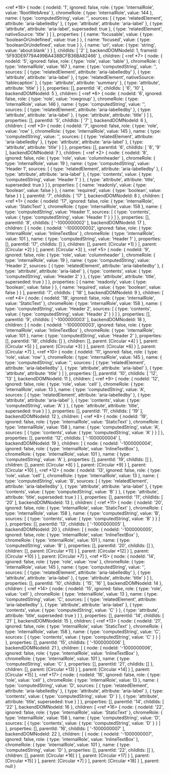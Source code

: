 <ref *18> {
  node: {
    nodeId: '1',
    ignored: false,
    role: {
      type: 'internalRole',
      value: 'RootWebArea'
    },
    chromeRole: {
      type: 'internalRole',
      value: 144
    },
    name: {
      type: 'computedString',
      value: '',
      sources: [
        {
          type: 'relatedElement',
          attribute: 'aria-labelledby'
        },
        {
          type: 'attribute',
          attribute: 'aria-label'
        },
        {
          type: 'attribute',
          attribute: 'aria-label',
          superseded: true
        },
        {
          type: 'relatedElement',
          nativeSource: 'title'
        }
      ]
    },
    properties: [
      {
        name: 'focusable',
        value: {
          type: 'booleanOrUndefined',
          value: true
        }
      },
      {
        name: 'focused',
        value: {
          type: 'booleanOrUndefined',
          value: true
        }
      },
      {
        name: 'url',
        value: {
          type: 'string',
          value: 'about:blank'
        }
      }
    ],
    childIds: [
      '2'
    ],
    backendDOMNodeId: 1,
    frameId: '5F93DE9779A499BA438BCFB36BA82466'
  },
  children: [
    <ref *7> {
      node: {
        nodeId: '5',
        ignored: false,
        role: {
          type: 'role',
          value: 'table'
        },
        chromeRole: {
          type: 'internalRole',
          value: 167
        },
        name: {
          type: 'computedString',
          value: '',
          sources: [
            {
              type: 'relatedElement',
              attribute: 'aria-labelledby'
            },
            {
              type: 'attribute',
              attribute: 'aria-label'
            },
            {
              type: 'relatedElement',
              nativeSource: 'tablecaption'
            },
            {
              type: 'attribute',
              attribute: 'summary'
            },
            {
              type: 'attribute',
              attribute: 'title'
            }
          ]
        },
        properties: [],
        parentId: '4',
        childIds: [
          '6',
          '10'
        ],
        backendDOMNodeId: 5
      },
      children: [
        <ref *6> {
          node: {
            nodeId: '6',
            ignored: false,
            role: {
              type: 'role',
              value: 'rowgroup'
            },
            chromeRole: {
              type: 'internalRole',
              value: 146
            },
            name: {
              type: 'computedString',
              value: '',
              sources: [
                {
                  type: 'relatedElement',
                  attribute: 'aria-labelledby'
                },
                {
                  type: 'attribute',
                  attribute: 'aria-label'
                },
                {
                  type: 'attribute',
                  attribute: 'title'
                }
              ]
            },
            properties: [],
            parentId: '5',
            childIds: [
              '7'
            ],
            backendDOMNodeId: 6
          },
          children: [
            <ref *3> {
              node: {
                nodeId: '7',
                ignored: false,
                role: {
                  type: 'role',
                  value: 'row'
                },
                chromeRole: {
                  type: 'internalRole',
                  value: 145
                },
                name: {
                  type: 'computedString',
                  value: '',
                  sources: [
                    {
                      type: 'relatedElement',
                      attribute: 'aria-labelledby'
                    },
                    {
                      type: 'attribute',
                      attribute: 'aria-label'
                    },
                    {
                      type: 'attribute',
                      attribute: 'title'
                    }
                  ]
                },
                properties: [],
                parentId: '6',
                childIds: [
                  '8',
                  '9'
                ],
                backendDOMNodeId: 7
              },
              children: [
                <ref *2> {
                  node: {
                    nodeId: '8',
                    ignored: false,
                    role: {
                      type: 'role',
                      value: 'columnheader'
                    },
                    chromeRole: {
                      type: 'internalRole',
                      value: 19
                    },
                    name: {
                      type: 'computedString',
                      value: 'Header 1',
                      sources: [
                        {
                          type: 'relatedElement',
                          attribute: 'aria-labelledby'
                        },
                        {
                          type: 'attribute',
                          attribute: 'aria-label'
                        },
                        {
                          type: 'contents',
                          value: {
                            type: 'computedString',
                            value: 'Header 1'
                          }
                        },
                        {
                          type: 'attribute',
                          attribute: 'title',
                          superseded: true
                        }
                      ]
                    },
                    properties: [
                      {
                        name: 'readonly',
                        value: {
                          type: 'boolean',
                          value: false
                        }
                      },
                      {
                        name: 'required',
                        value: {
                          type: 'boolean',
                          value: false
                        }
                      }
                    ],
                    parentId: '7',
                    childIds: [
                      '17'
                    ],
                    backendDOMNodeId: 8
                  },
                  children: [
                    <ref *1> {
                      node: {
                        nodeId: '17',
                        ignored: false,
                        role: {
                          type: 'internalRole',
                          value: 'StaticText'
                        },
                        chromeRole: {
                          type: 'internalRole',
                          value: 158
                        },
                        name: {
                          type: 'computedString',
                          value: 'Header 1',
                          sources: [
                            {
                              type: 'contents',
                              value: {
                                type: 'computedString',
                                value: 'Header 1'
                              }
                            }
                          ]
                        },
                        properties: [],
                        parentId: '8',
                        childIds: [
                          '-1000000002'
                        ],
                        backendDOMNodeId: 17
                      },
                      children: [
                        {
                          node: {
                            nodeId: '-1000000002',
                            ignored: false,
                            role: {
                              type: 'internalRole',
                              value: 'InlineTextBox'
                            },
                            chromeRole: {
                              type: 'internalRole',
                              value: 101
                            },
                            name: {
                              type: 'computedString',
                              value: 'Header 1'
                            },
                            properties: [],
                            parentId: '17',
                            childIds: []
                          },
                          children: [],
                          parent: [Circular *1]
                        }
                      ],
                      parent: [Circular *2]
                    }
                  ],
                  parent: [Circular *3]
                },
                <ref *5> {
                  node: {
                    nodeId: '9',
                    ignored: false,
                    role: {
                      type: 'role',
                      value: 'columnheader'
                    },
                    chromeRole: {
                      type: 'internalRole',
                      value: 19
                    },
                    name: {
                      type: 'computedString',
                      value: 'Header 2',
                      sources: [
                        {
                          type: 'relatedElement',
                          attribute: 'aria-labelledby'
                        },
                        {
                          type: 'attribute',
                          attribute: 'aria-label'
                        },
                        {
                          type: 'contents',
                          value: {
                            type: 'computedString',
                            value: 'Header 2'
                          }
                        },
                        {
                          type: 'attribute',
                          attribute: 'title',
                          superseded: true
                        }
                      ]
                    },
                    properties: [
                      {
                        name: 'readonly',
                        value: {
                          type: 'boolean',
                          value: false
                        }
                      },
                      {
                        name: 'required',
                        value: {
                          type: 'boolean',
                          value: false
                        }
                      }
                    ],
                    parentId: '7',
                    childIds: [
                      '18'
                    ],
                    backendDOMNodeId: 9
                  },
                  children: [
                    <ref *4> {
                      node: {
                        nodeId: '18',
                        ignored: false,
                        role: {
                          type: 'internalRole',
                          value: 'StaticText'
                        },
                        chromeRole: {
                          type: 'internalRole',
                          value: 158
                        },
                        name: {
                          type: 'computedString',
                          value: 'Header 2',
                          sources: [
                            {
                              type: 'contents',
                              value: {
                                type: 'computedString',
                                value: 'Header 2'
                              }
                            }
                          ]
                        },
                        properties: [],
                        parentId: '9',
                        childIds: [
                          '-1000000003'
                        ],
                        backendDOMNodeId: 18
                      },
                      children: [
                        {
                          node: {
                            nodeId: '-1000000003',
                            ignored: false,
                            role: {
                              type: 'internalRole',
                              value: 'InlineTextBox'
                            },
                            chromeRole: {
                              type: 'internalRole',
                              value: 101
                            },
                            name: {
                              type: 'computedString',
                              value: 'Header 2'
                            },
                            properties: [],
                            parentId: '18',
                            childIds: []
                          },
                          children: [],
                          parent: [Circular *4]
                        }
                      ],
                      parent: [Circular *5]
                    }
                  ],
                  parent: [Circular *3]
                }
              ],
              parent: [Circular *6]
            }
          ],
          parent: [Circular *7]
        },
        <ref *10> {
          node: {
            nodeId: '11',
            ignored: false,
            role: {
              type: 'role',
              value: 'row'
            },
            chromeRole: {
              type: 'internalRole',
              value: 145
            },
            name: {
              type: 'computedString',
              value: '',
              sources: [
                {
                  type: 'relatedElement',
                  attribute: 'aria-labelledby'
                },
                {
                  type: 'attribute',
                  attribute: 'aria-label'
                },
                {
                  type: 'attribute',
                  attribute: 'title'
                }
              ]
            },
            properties: [],
            parentId: '10',
            childIds: [
              '12',
              '13'
            ],
            backendDOMNodeId: 11
          },
          children: [
            <ref *9> {
              node: {
                nodeId: '12',
                ignored: false,
                role: {
                  type: 'role',
                  value: 'cell'
                },
                chromeRole: {
                  type: 'internalRole',
                  value: 13
                },
                name: {
                  type: 'computedString',
                  value: 'A',
                  sources: [
                    {
                      type: 'relatedElement',
                      attribute: 'aria-labelledby'
                    },
                    {
                      type: 'attribute',
                      attribute: 'aria-label'
                    },
                    {
                      type: 'contents',
                      value: {
                        type: 'computedString',
                        value: 'A'
                      }
                    },
                    {
                      type: 'attribute',
                      attribute: 'title',
                      superseded: true
                    }
                  ]
                },
                properties: [],
                parentId: '11',
                childIds: [
                  '19'
                ],
                backendDOMNodeId: 12
              },
              children: [
                <ref *8> {
                  node: {
                    nodeId: '19',
                    ignored: false,
                    role: {
                      type: 'internalRole',
                      value: 'StaticText'
                    },
                    chromeRole: {
                      type: 'internalRole',
                      value: 158
                    },
                    name: {
                      type: 'computedString',
                      value: 'A',
                      sources: [
                        {
                          type: 'contents',
                          value: {
                            type: 'computedString',
                            value: 'A'
                          }
                        }
                      ]
                    },
                    properties: [],
                    parentId: '12',
                    childIds: [
                      '-1000000004'
                    ],
                    backendDOMNodeId: 19
                  },
                  children: [
                    {
                      node: {
                        nodeId: '-1000000004',
                        ignored: false,
                        role: {
                          type: 'internalRole',
                          value: 'InlineTextBox'
                        },
                        chromeRole: {
                          type: 'internalRole',
                          value: 101
                        },
                        name: {
                          type: 'computedString',
                          value: 'A'
                        },
                        properties: [],
                        parentId: '19',
                        childIds: []
                      },
                      children: [],
                      parent: [Circular *8]
                    }
                  ],
                  parent: [Circular *9]
                }
              ],
              parent: [Circular *10]
            },
            <ref *12> {
              node: {
                nodeId: '13',
                ignored: false,
                role: {
                  type: 'role',
                  value: 'cell'
                },
                chromeRole: {
                  type: 'internalRole',
                  value: 13
                },
                name: {
                  type: 'computedString',
                  value: 'B',
                  sources: [
                    {
                      type: 'relatedElement',
                      attribute: 'aria-labelledby'
                    },
                    {
                      type: 'attribute',
                      attribute: 'aria-label'
                    },
                    {
                      type: 'contents',
                      value: {
                        type: 'computedString',
                        value: 'B'
                      }
                    },
                    {
                      type: 'attribute',
                      attribute: 'title',
                      superseded: true
                    }
                  ]
                },
                properties: [],
                parentId: '11',
                childIds: [
                  '20'
                ],
                backendDOMNodeId: 13
              },
              children: [
                <ref *11> {
                  node: {
                    nodeId: '20',
                    ignored: false,
                    role: {
                      type: 'internalRole',
                      value: 'StaticText'
                    },
                    chromeRole: {
                      type: 'internalRole',
                      value: 158
                    },
                    name: {
                      type: 'computedString',
                      value: 'B',
                      sources: [
                        {
                          type: 'contents',
                          value: {
                            type: 'computedString',
                            value: 'B'
                          }
                        }
                      ]
                    },
                    properties: [],
                    parentId: '13',
                    childIds: [
                      '-1000000005'
                    ],
                    backendDOMNodeId: 20
                  },
                  children: [
                    {
                      node: {
                        nodeId: '-1000000005',
                        ignored: false,
                        role: {
                          type: 'internalRole',
                          value: 'InlineTextBox'
                        },
                        chromeRole: {
                          type: 'internalRole',
                          value: 101
                        },
                        name: {
                          type: 'computedString',
                          value: 'B'
                        },
                        properties: [],
                        parentId: '20',
                        childIds: []
                      },
                      children: [],
                      parent: [Circular *11]
                    }
                  ],
                  parent: [Circular *12]
                }
              ],
              parent: [Circular *10]
            }
          ],
          parent: [Circular *7]
        },
        <ref *15> {
          node: {
            nodeId: '14',
            ignored: false,
            role: {
              type: 'role',
              value: 'row'
            },
            chromeRole: {
              type: 'internalRole',
              value: 145
            },
            name: {
              type: 'computedString',
              value: '',
              sources: [
                {
                  type: 'relatedElement',
                  attribute: 'aria-labelledby'
                },
                {
                  type: 'attribute',
                  attribute: 'aria-label'
                },
                {
                  type: 'attribute',
                  attribute: 'title'
                }
              ]
            },
            properties: [],
            parentId: '10',
            childIds: [
              '15',
              '16'
            ],
            backendDOMNodeId: 14
          },
          children: [
            <ref *14> {
              node: {
                nodeId: '15',
                ignored: false,
                role: {
                  type: 'role',
                  value: 'cell'
                },
                chromeRole: {
                  type: 'internalRole',
                  value: 13
                },
                name: {
                  type: 'computedString',
                  value: 'C',
                  sources: [
                    {
                      type: 'relatedElement',
                      attribute: 'aria-labelledby'
                    },
                    {
                      type: 'attribute',
                      attribute: 'aria-label'
                    },
                    {
                      type: 'contents',
                      value: {
                        type: 'computedString',
                        value: 'C'
                      }
                    },
                    {
                      type: 'attribute',
                      attribute: 'title',
                      superseded: true
                    }
                  ]
                },
                properties: [],
                parentId: '14',
                childIds: [
                  '21'
                ],
                backendDOMNodeId: 15
              },
              children: [
                <ref *13> {
                  node: {
                    nodeId: '21',
                    ignored: false,
                    role: {
                      type: 'internalRole',
                      value: 'StaticText'
                    },
                    chromeRole: {
                      type: 'internalRole',
                      value: 158
                    },
                    name: {
                      type: 'computedString',
                      value: 'C',
                      sources: [
                        {
                          type: 'contents',
                          value: {
                            type: 'computedString',
                            value: 'C'
                          }
                        }
                      ]
                    },
                    properties: [],
                    parentId: '15',
                    childIds: [
                      '-1000000006'
                    ],
                    backendDOMNodeId: 21
                  },
                  children: [
                    {
                      node: {
                        nodeId: '-1000000006',
                        ignored: false,
                        role: {
                          type: 'internalRole',
                          value: 'InlineTextBox'
                        },
                        chromeRole: {
                          type: 'internalRole',
                          value: 101
                        },
                        name: {
                          type: 'computedString',
                          value: 'C'
                        },
                        properties: [],
                        parentId: '21',
                        childIds: []
                      },
                      children: [],
                      parent: [Circular *13]
                    }
                  ],
                  parent: [Circular *14]
                }
              ],
              parent: [Circular *15]
            },
            <ref *17> {
              node: {
                nodeId: '16',
                ignored: false,
                role: {
                  type: 'role',
                  value: 'cell'
                },
                chromeRole: {
                  type: 'internalRole',
                  value: 13
                },
                name: {
                  type: 'computedString',
                  value: 'D',
                  sources: [
                    {
                      type: 'relatedElement',
                      attribute: 'aria-labelledby'
                    },
                    {
                      type: 'attribute',
                      attribute: 'aria-label'
                    },
                    {
                      type: 'contents',
                      value: {
                        type: 'computedString',
                        value: 'D'
                      }
                    },
                    {
                      type: 'attribute',
                      attribute: 'title',
                      superseded: true
                    }
                  ]
                },
                properties: [],
                parentId: '14',
                childIds: [
                  '22'
                ],
                backendDOMNodeId: 16
              },
              children: [
                <ref *16> {
                  node: {
                    nodeId: '22',
                    ignored: false,
                    role: {
                      type: 'internalRole',
                      value: 'StaticText'
                    },
                    chromeRole: {
                      type: 'internalRole',
                      value: 158
                    },
                    name: {
                      type: 'computedString',
                      value: 'D',
                      sources: [
                        {
                          type: 'contents',
                          value: {
                            type: 'computedString',
                            value: 'D'
                          }
                        }
                      ]
                    },
                    properties: [],
                    parentId: '16',
                    childIds: [
                      '-1000000007'
                    ],
                    backendDOMNodeId: 22
                  },
                  children: [
                    {
                      node: {
                        nodeId: '-1000000007',
                        ignored: false,
                        role: {
                          type: 'internalRole',
                          value: 'InlineTextBox'
                        },
                        chromeRole: {
                          type: 'internalRole',
                          value: 101
                        },
                        name: {
                          type: 'computedString',
                          value: 'D'
                        },
                        properties: [],
                        parentId: '22',
                        childIds: []
                      },
                      children: [],
                      parent: [Circular *16]
                    }
                  ],
                  parent: [Circular *17]
                }
              ],
              parent: [Circular *15]
            }
          ],
          parent: [Circular *7]
        }
      ],
      parent: [Circular *18]
    }
  ],
  parent: null
}